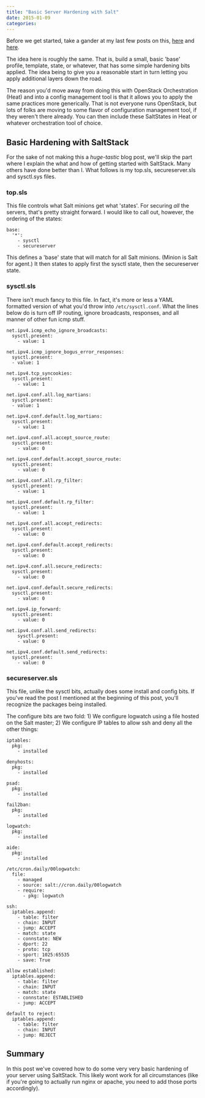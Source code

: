 ```yaml
---
title: "Basic Server Hardening with Salt"
date: 2015-01-09
categories: 
---
```


Before we get started, take a gander at my last few posts on this, [here](http://openstack.prov12n.com/basic-hardening-part-2-using-heat-templates/) and [here](http://openstack.prov12n.com/basic-hardening-with-user-data-cloud-init/).

The idea here is roughly the same. That is, build a small, basic 'base' profile, template, state, or whatever, that has some simple hardening bits applied. The idea being to give you a reasonable start in turn letting you apply additional layers down the road.

The reason you'd move away from doing this with OpenStack Orchestration (Heat) and into a config management tool is that it allows you to apply the same practices more generically. That is not everyone runs OpenStack, but lots of folks are moving to some flavor of configuration management tool, if they weren't there already. You can then include these SaltStates in Heat or whatever orchestration tool of choice.

## Basic Hardening with SaltStack

For the sake of not making this a *huge-tastic* blog post, we'll skip the part where I explain the what and how of getting started with SaltStack. Many others have done better than I. What follows is my top.sls, secureserver.sls and sysctl.sys files.

### top.sls

This file controls what Salt minions get what 'states'. For securing *all* the servers, that's pretty straight forward. I would like to call out, however, the ordering of the states:

```
base:
  '*':
    - sysctl
    - secureserver
```

This defines a 'base' state that will match for all Salt minions. (Minion is Salt for agent.) It then states to apply first the sysctl state, then the secureserver state.

### sysctl.sls

There isn't much fancy to this file. In fact, it's more or less a YAML formatted version of what you'd throw into ```/etc/sysctl.conf```. What the lines below do is turn off IP routing, ignore broadcasts, responses, and all manner of other fun icmp stuff.

```
net.ipv4.icmp_echo_ignore_broadcasts:
  sysctl.present:
    - value: 1

net.ipv4.icmp_ignore_bogus_error_responses:
  sysctl.present:
  - value: 1

net.ipv4.tcp_syncookies:
  sysctl.present:
    - value: 1

net.ipv4.conf.all.log_martians:
  sysctl.present:
  - value: 1

net.ipv4.conf.default.log_martians:
  sysctl.present:
    - value: 1

net.ipv4.conf.all.accept_source_route:
  sysctl.present:
    - value: 0

net.ipv4.conf.default.accept_source_route:
  sysctl.present:
    - value: 0

net.ipv4.conf.all.rp_filter:
  sysctl.present:
    - value: 1

net.ipv4.conf.default.rp_filter:
  sysctl.present:
    - value: 1

net.ipv4.conf.all.accept_redirects:
  sysctl.present:
    - value: 0

net.ipv4.conf.default.accept_redirects:
  sysctl.present:
    - value: 0

net.ipv4.conf.all.secure_redirects:
  sysctl.present:
    - value: 0

net.ipv4.conf.default.secure_redirects:
  sysctl.present:
    - value: 0

net.ipv4.ip_forward:
  sysctl.present:
    - value: 0

net.ipv4.conf.all.send_redirects:
    sysctl.present:
    - value: 0

net.ipv4.conf.default.send_redirects:
  sysctl.present:
    - value: 0
```

### secureserver.sls

This file, unlike the sysctl bits, actually does some install and config bits. If you've read the post I mentioned at the beginning of this post, you'll recognize the packages being installed.

The configure bits are two fold: 1) We configure logwatch using a file hosted on the Salt master; 2) We configure IP tables to allow ssh and deny all the other things:

```
iptables:
  pkg:
    - installed

denyhosts:
  pkg:
    - installed

psad:
  pkg:
    - installed

fail2ban:
  pkg:
    - installed

logwatch:
  pkg:
    - installed

aide:
  pkg:
    - installed

/etc/cron.daily/00logwatch:
  file:
    - managed
    - source: salt://cron.daily/00logwatch
    - require:
      - pkg: logwatch

ssh:
  iptables.append:
    - table: filter
    - chain: INPUT
    - jump: ACCEPT
    - match: state
    - connstate: NEW
    - dport: 22
    - proto: tcp
    - sport: 1025:65535
    - save: True

allow established:
  iptables.append:
    - table: filter
    - chain: INPUT
    - match: state
    - connstate: ESTABLISHED
    - jump: ACCEPT

default to reject:
  iptables.append:
    - table: filter
    - chain: INPUT
    - jump: REJECT
```

## Summary

In this post we've covered how to do some very very basic hardening of your server using SaltStack. This likely wont work for all circumstances (like if you're going to actually run nginx or apache, you need to add those ports accordingly).